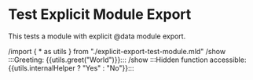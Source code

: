 # Test Explicit Module Export

This tests a module with explicit @data module export.

/import { * as utils } from "./explicit-export-test-module.mld"
/show :::Greeting: {{utils.greet("World")}}:::
/show :::Hidden function accessible: {{utils.internalHelper ? "Yes" : "No"}}:::
